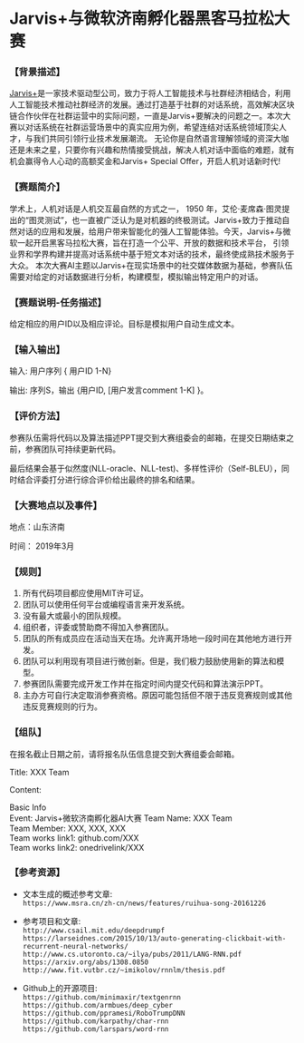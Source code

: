 # Jarvis+与微软济南孵化器黑客马拉松大赛

### 【背景描述】

[Jarvis+](http://www.jarvisplus.com)是一家技术驱动型公司，致力于将人工智能技术与社群经济相结合，利用人工智能技术推动社群经济的发展。通过打造基于社群的对话系统，高效解决区块链合作伙伴在社群运营中的实际问题，一直是Jarvis+要解决的问题之一。本次大赛以对话系统在社群运营场景中的真实应用为例，希望连结对话系统领域顶尖人才，与我们共同引领行业技术发展潮流。 无论你是自然语言理解领域的资深大咖还是未来之星，只要你有兴趣和热情接受挑战，解决人机对话中面临的难题，就有机会赢得令人心动的高额奖金和Jarvis+ Special Offer，开启人机对话新时代!


### 【赛题简介】

学术上，人机对话是人机交互最自然的方式之一， 1950 年，艾伦·麦席森·图灵提出的“图灵测试”，也一直被广泛认为是对机器的终极测试。Jarvis+致力于推动自然对话的应用和发展，给用户带来智能化的强人工智能体验。今天，Jarvis+与微软一起开启黑客马拉松大赛，旨在打造一个公平、开放的数据和技术平台， 引领业界和学界构建并提高对话系统中基于短文本对话的技术，最终使成熟技术服务于大众。 
本次大赛AI主题以Jarvis+在现实场景中的社交媒体数据为基础，参赛队伍需要对给定的对话数据进行分析，构建模型，模拟输出特定用户的对话。

### 【赛题说明-任务描述】

给定相应的用户ID以及相应评论。目标是模拟用户自动生成文本。

### 【输入输出】

输入: 用户序列 { 用户ID 1-N}

输出:  序列S，输出 {用户ID, [用户发言comment 1-K] }。

### 【评价方法】

参赛队伍需将代码以及算法描述PPT提交到大赛组委会的邮箱，在提交日期结束之前，参赛团队可持续更新代码。

最后结果会基于似然度(NLL-oracle、NLL-test)、多样性评价（Self-BLEU），同时结合评委打分进行综合评价给出最终的排名和结果。

### 【大赛地点以及事件】

地点：山东济南

时间： 2019年3月

### 【规则】

1.	所有代码项目都应使用MIT许可证。
2.  团队可以使用任何平台或编程语言来开发系统。
3.  没有最大或最小的团队规模。
4.  组织者，评委或赞助商不得加入参赛团队。
5.  团队的所有成员应在活动当天在场。允许离开场地一段时间在其他地方进行开发。
6.  团队可以利用现有项目进行微创新。但是，我们极力鼓励使用新的算法和模型。
7.  参赛团队需要完成开发工作并在指定时间内提交代码和算法演示PPT。
8.  主办方可自行决定取消参赛资格。原因可能包括但不限于违反竞赛规则或其他违反竞赛规则的行为。

### 【组队】

在报名截止日期之前，请将报名队伍信息提交到大赛组委会邮箱。

Title: XXX Team

Content:

Basic Info  
Event: Jarvis+微软济南孵化器AI大赛
Team Name: XXX Team  
Team Member: XXX, XXX, XXX  
Team works link1: github.com/XXX  
Team works link2: onedrivelink/XXX  

### 【参考资源】

- 文本生成的概述参考文章:\
`https://www.msra.cn/zh-cn/news/features/ruihua-song-20161226`

- 参考项目和文章:\
`http://www.csail.mit.edu/deepdrumpf`
`https://larseidnes.com/2015/10/13/auto-generating-clickbait-with-recurrent-neural-networks/`
`http://www.cs.utoronto.ca/~ilya/pubs/2011/LANG-RNN.pdf`
`https://arxiv.org/abs/1308.0850`
`http://www.fit.vutbr.cz/~imikolov/rnnlm/thesis.pdf`

- Github上的开源项目:\
`https://github.com/minimaxir/textgenrnn`  
`https://github.com/armbues/deep_cyber`  
`https://github.com/ppramesi/RoboTrumpDNN`  
`https://github.com/karpathy/char-rnn`
`https://github.com/larspars/word-rnn`